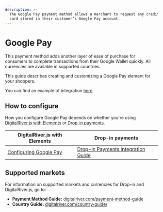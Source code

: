 ```yaml
---
description: >-
  The Google Pay payment method allows a merchant to request any credit or debit
  card stored in their customer’s Google Pay account.
---
```


# Google Pay

This payment method adds another layer of ease of purchase for consumers to complete transactions from their Google Wallet quickly. All currencies are available in supported countries.&#x20;

This guide describes creating and customizing a Google Pay element for your shoppers.

You can find an example of integration [here](https://drh.img.digitalriver.com/DRHM/Storefront/Site/drdod15/pb/multimedia/googlepay.html). &#x20;

## How to configure

How you configure Google Pay depends on whether you're using [DigitalRiver.js with Elements](../payments-solutions/digitalriver.js/) or[ Drop-in payments](../payments-solutions/drop-in/). &#x20;

| DigitalRiver.js with Elements                                                                 | Drop-in payments                                                                                 |
| --------------------------------------------------------------------------------------------- | ------------------------------------------------------------------------------------------------ |
| [Configuring Google Pay](../payments-solutions/digitalriver.js/payment-methods/google-pay.md) | [Drop-in Payments Integration Guide](../payments-solutions/drop-in/drop-in-integration-guide.md) |

## Supported markets

For information on supported markets and currencies for Drop-in and DigitalRiver.js, go to:&#x20;

* **Payment Method Guide:** [digitalriver.com/payment-method-guide](https://www.digitalriver.com/payment-method/google-pay/)
* **Country Guide:** [digitalriver.com/country-guide/](https://www.digitalriver.com/country-guide/)
